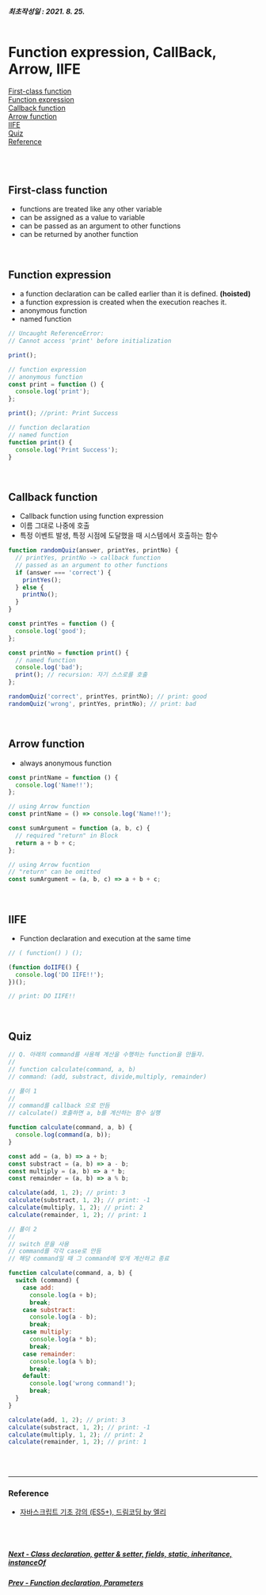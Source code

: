 ##### 최초작성일 : 2021. 8. 25.<br><br>

# Function expression, CallBack, Arrow, IIFE

[First-class function](#first-class-function)  
[Function expression](#function-expression)  
[Callback function](#callback-function)  
[Arrow function](#arrow-function)  
[IIFE](#IIFE)  
[Quiz](#quiz)  
[Reference](#reference)

<br><br>

## First-class function

- functions are treated like any other variable
- can be assigned as a value to variable
- can be passed as an argument to other functions
- can be returned by another function

<br>

## Function expression

- a function declaration can be called earlier than it is defined. **(hoisted)**
- a function expression is created when the execution reaches it.
- anonymous function
- named function

```js
// Uncaught ReferenceError:
// Cannot access 'print' before initialization

print();

// function expression
// anonymous function
const print = function () {
  console.log('print');
};
```

```js
print(); //print: Print Success

// function declaration
// named function
function print() {
  console.log('Print Success');
}
```

<br>

## Callback function

- Callback function using function expression
- 이름 그대로 나중에 호출
- 특정 이벤트 발생, 특정 시점에 도달했을 때 시스템에서 호출하는 함수

```js
function randomQuiz(answer, printYes, printNo) {
  // printYes, printNo -> callback function
  // passed as an argument to other functions
  if (answer === 'correct') {
    printYes();
  } else {
    printNo();
  }
}

const printYes = function () {
  console.log('good');
};

const printNo = function print() {
  // named function
  console.log('bad');
  print(); // recursion: 자기 스스로를 호출
};

randomQuiz('correct', printYes, printNo); // print: good
randomQuiz('wrong', printYes, printNo); // print: bad
```

<br>

## Arrow function

- always anonymous function

```js
const printName = function () {
  console.log('Name!!');
};

// using Arrow function
const printName = () => console.log('Name!!');

const sumArgument = function (a, b, c) {
  // required "return" in Block
  return a + b + c;
};

// using Arrow fucntion
// "return" can be omitted
const sumArgument = (a, b, c) => a + b + c;
```

<br>

## IIFE

- Function declaration and execution at the same time

```js
// ( function() ) ();

(function doIIFE() {
  console.log('DO IIFE!!');
})();

// print: DO IIFE!!
```

<br>

## Quiz

```js
// Q. 아래의 command를 사용해 계산을 수행하는 function을 만들자.
//
// function calculate(command, a, b)
// command: (add, substract, divide,multiply, remainder)
```

```js
// 풀이 1
//
// command를 callback 으로 만듬
// calculate() 호출하면 a, b를 계산하는 함수 실행

function calculate(command, a, b) {
  console.log(command(a, b));
}

const add = (a, b) => a + b;
const substract = (a, b) => a - b;
const multiply = (a, b) => a * b;
const remainder = (a, b) => a % b;

calculate(add, 1, 2); // print: 3
calculate(substract, 1, 2); // print: -1
calculate(multiply, 1, 2); // print: 2
calculate(remainder, 1, 2); // print: 1
```

```js
// 풀이 2
//
// switch 문을 사용
// command를 각각 case로 만듬
// 해당 command일 때 그 command에 맞게 계산하고 종료

function calculate(command, a, b) {
  switch (command) {
    case add:
      console.log(a + b);
      break;
    case substract:
      console.log(a - b);
      break;
    case multiply:
      console.log(a * b);
      break;
    case remainder:
      console.log(a % b);
      break;
    default:
      console.log('wrong command!');
      break;
  }
}

calculate(add, 1, 2); // print: 3
calculate(substract, 1, 2); // print: -1
calculate(multiply, 1, 2); // print: 2
calculate(remainder, 1, 2); // print: 1
```

<br><br>

---

### **Reference**

- [자바스크립트 기초 강의 (ES5+), 드림코딩 by 엘리](https://www.youtube.com/playlist?list=PLv2d7VI9OotTVOL4QmPfvJWPJvkmv6h-2)

<br><br>

##### [Next - Class declaration, getter & setter, fields, static, inheritance, instanceOf](/Javascript/basic/08_class.md)

##### [Prev - Function declaration, Parameters](/Javascript/basic/06_function.md)
